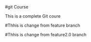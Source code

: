 #git Course

This is a complete Git coure

#Thhis is change from feature branch

#Thhis is change from feature2.0 branch

